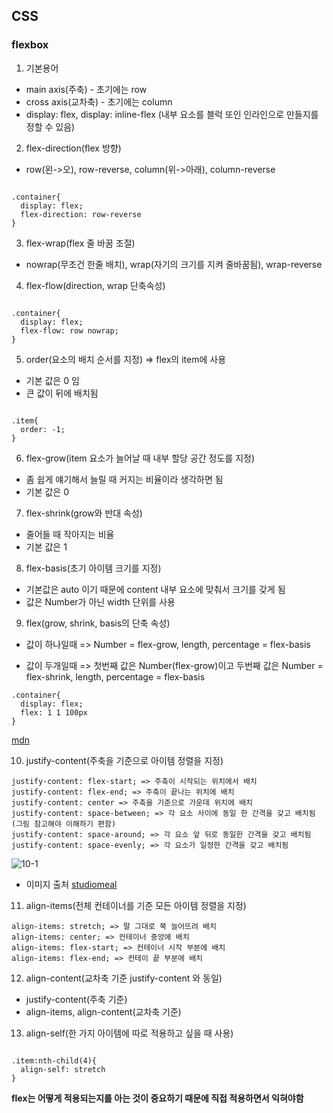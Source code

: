 ## CSS

### flexbox

1. 기본용어

- main axis(주축) - 초기에는 row
- cross axis(교차축) - 초기에는 column
- display: flex, display: inline-flex (내부 요소를 블럭 또인 인라인으로 만들지를 정할 수 있음)

2. flex-direction(flex 방향)

- row(왼->오), row-reverse, column(위->아래), column-reverse

```

.container{
  display: flex;
  flex-direction: row-reverse
}

```

3. flex-wrap(flex 줄 바꿈 조절)

- nowrap(무조건 한줄 배치), wrap(자기의 크기를 지켜 줄바꿈됨), wrap-reverse

4. flex-flow(direction, wrap 단축속성)

```

.container{
  display: flex;
  flex-flow: row nowrap;
}

```

5. order(요소의 배치 순서를 지정) => flex의 item에 사용

- 기본 값은 0 임
- 큰 값이 뒤에 배치됨

```

.item{
  order: -1;
}

```

6. flex-grow(item 요소가 늘어날 때 내부 할당 공간 정도를 지정)

- 좀 쉽게 얘기해서 늘릴 때 커지는 비율이라 생각하면 됨
- 기본 값은 0

7. flex-shrink(grow와 반대 속성)

- 줄어들 때 작아지는 비율
- 기본 값은 1

8. flex-basis(초기 아이템 크기를 지정)

- 기본값은 auto 이기 때문에 content 내부 요소에 맞춰서 크기를 갖게 됨
- 값은 Number가 아닌 width 단위를 사용

9. flex(grow, shrink, basis의 단축 속성)

- 값이 하나일때 => Number = flex-grow, length, percentage = flex-basis

- 값이 두개일때 => 첫번째 값은 Number(flex-grow)이고 두번째 값은 Number = flex-shrink, length, percentage = flex-basis

```
.container{
  display: flex;
  flex: 1 1 100px
}
```

[mdn](https://developer.mozilla.org/ko/docs/Web/CSS/flex)

10. justify-content(주축을 기준으로 아이템 정렬을 지정)

```
justify-content: flex-start; => 주축이 시작되는 위치에서 배치
justify-content: flex-end; => 주축이 끝나는 위치에 배치
justify-content: center => 주축을 기준으로 가운데 위치에 배치
justify-content: space-between; => 각 요소 사이에 동일 한 간격을 갖고 배치됨(그림 참고해야 이해하기 편함)
justify-content: space-around; => 각 요소 앞 뒤로 동일한 간격을 갖고 배치됨
justify-content: space-evenly; => 각 요소가 일정한 간격을 갖고 배치됨

```

![10-1](https://user-images.githubusercontent.com/69140464/133092497-6233c3e3-2460-4378-9edf-5f997529f64f.jpg)

- 이미지 출처 [studiomeal](https://studiomeal.com/archives/197)

11. align-items(전체 컨테이너를 기준 모든 아이템 정렬을 지정)

```
align-items: stretch; => 말 그대로 쭉 늘어뜨려 배치
align-items: center; => 컨테이너 중앙에 배치
align-items: flex-start; => 컨테이너 시작 부분에 배치
align-items: flex-end; => 컨테이 끝 부분에 배치

```

12. align-content(교차축 기준 justify-content 와 동일)

- justify-content(주축 기준)
- align-items, align-content(교차축 기준)

13. align-self(한 가지 아이템에 따로 적용하고 싶을 때 사용)

```

.item:nth-child(4){
  align-self: stretch
}

```

<strong>flex는 어떻게 적용되는지를 아는 것이 중요하기 때문에 직접 적용하면서 익혀야함</strong>
